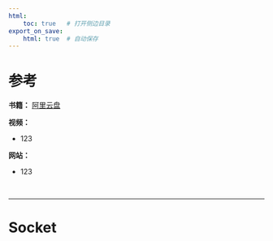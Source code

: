 ```yaml
---
html:
    toc: true   # 打开侧边目录
export_on_save:
    html: true  # 自动保存
---
```


# 参考

**书籍：** [阿里云盘](https://www.aliyundrive.com/s/DesYASZJKet)

**视频：**

* 123

**网站：**

* 123

<br>

---


# Socket

